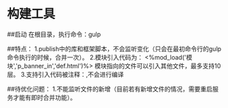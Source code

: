 # 构建工具

##启动
在根目录，执行命令：gulp

##特点：
1.publish中的库和框架脚本，不会监听变化（只会在最初命令行的gulp命令执行的时候，合并一次）。
2.模块引入代码为： <%mod_load('模块','p_banner_in','def.html')%>  模块指向的文件可以引入其他文件，最多支持10层。
3.支持引入代码被注释：<!--<%mod_load('模块','p_banner_in','def.html')%>-->,不会进行编译

##待优化问题：
1.不能监听文件的新增（目前若有新增文件的情况，需要重启服务才能有即时合并功能）。
